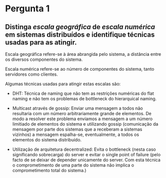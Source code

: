 # Pergunta 1

## Distinga _escala geográfica_ de _escala numérica_ em sistemas distribuídos e identifique técnicas usadas para as atingir.

Escala geográfica refere-se à área abrangida pelo sistema, a distância entre os
diversos componentes do sistema.

Escala numérica refere-se ao número de componentes do sistema, tanto servidores
como clientes.

Algumas técnicas usadas para atingir estas escalas são:

 * DHT: Técnica de naming que não tem as restrições numéricas do flat naming
e não tem os problemas de bottleneck do hierarquical naming.

 * Multicast através de gossip: Enviar uma mensagem a todos não resultaria
com um número arbitrariamente grande de elementos. De modo a resolver este
problema enviamos a mensagem a um número limitiado de elementos do sistema
e utilizando gossip (comunicação da mensagem por parte dos sistemas que a
receberam a sistemas vizinhos) a mensagem espalha-se, eventualmente, a
todos os elementos do sistema distribuído.

 * Utilização de arquitetura decentralized: Evita o bottleneck (nesta caso
significando sobrecarga) do server e evitar o single point of failure
(pelo facto de se deixar de depender unicamente do server. Com esta
técnica o comprometimento de uma parte do sistema não implica o
comprometimento total do sistema.)


